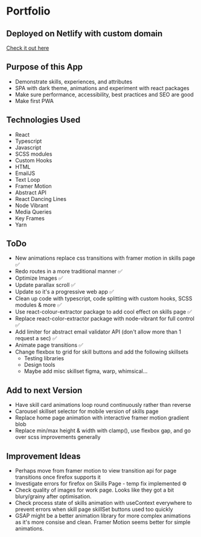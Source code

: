 # Portfolio

## Deployed on Netlify with custom domain

[Check it out here](https://www.tim-angus.com/)

## Purpose of this App

- Demonstrate skills, experiences, and attributes
- SPA with dark theme, animations and experiment with react packages
- Make sure performance, accessibility, best practices and SEO are good
- Make first PWA

## Technologies Used

- React
- Typescript
- Javascript
- SCSS modules
- Custom Hooks
- HTML
- EmailJS
- Text Loop
- Framer Motion
- Abstract API
- React Dancing Lines
- Node Vibrant
- Media Queries
- Key Frames
- Yarn

## ToDo

- New animations replace css transitions with framer motion in skills page ✅
- Redo routes in a more traditional manner ✅
- Optimize Images ✅
- Update parallax scroll ✅
- Update so it's a progressive web app ✅
- Clean up code with typescript, code splitting with custom hooks, SCSS modules & more ✅
- Use react-colour-extractor package to add cool effect on skills page ✅
- Replace react-color-extractor package with node-vibrant for full control ✅
- Add limiter for abstract email validator API (don't allow more than 1 request a sec) ✅
- Animate page transitions ✅
- Change flexbox to grid for skill buttons and add the following skillsets
  - Testing libraries
  - Design tools
  - Maybe add misc skillset figma, warp, whimsical...

## Add to next Version

- Have skill card animations loop round continuously rather than reverse
- Carousel skillset selector for mobile version of skills page
- Replace home page animation with interactive framer motion gradient blob
- Replace min/max height & width with clamp(), use flexbox gap, and go over scss improvements generally  

## Improvement Ideas

- Perhaps move from framer motion to view transition api for page transitions once firefox supports it
- Investigate errors for firefox on Skills Page - temp fix implemented ⚙️
- Check quality of images for work page. Looks like they got a bit blury/grainy after optimisation.
- Check process state of skills animation with useContext everywhere to prevent errors when skill page skillSet buttons used too quickly
- GSAP might be a better animation library for more complex animations as it's more consise and clean. Framer Motion seems better for simple animations.
